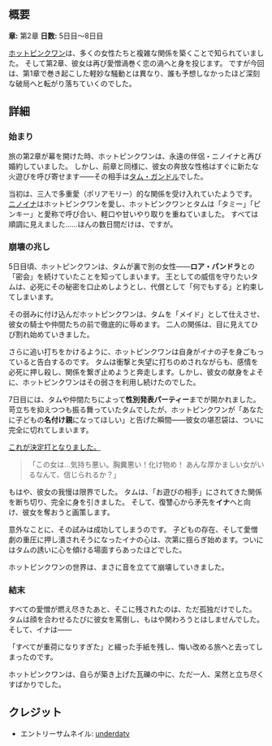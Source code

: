 <!-- title: ホットピンクワンの崩れゆく関係 -->
<!-- quote: 私の内側に何かを感じる…おそらく、命の贈り物だ。 -->
<!-- chapters: 1 -->
<!-- images: (ホットピンクワンに辱められるタム・ガンドル), (ああそう、彼女は一度「数独」で命を絶とうとしたこともある), (ホットピンクの性別発表パーティー), (ホットピンクワンがイナの最後の手紙を読む) -->
<!-- model: false -->

## 概要

**章:** 第2章
**日数:** 5日目～8日目

[ホットピンクワン](#entry:irys-entry)は、多くの女性たちと複雑な関係を築くことで知られていました。
そして第2章、彼女は再び愛憎渦巻く恋の渦へと身を投じます。
ですが今回は、第1章で巻き起こした軽妙な騒動とは異なり、誰も予想しなかったほど深刻な破局へと転がり落ちていくのでした。

## 詳細

### 始まり

旅の第2章が幕を開けた時、ホットピンクワンは、永遠の伴侶・ニノイナと再び婚約していました。
しかし、前章と同様に、彼女の奔放な性格はすぐに新たな火遊びを呼び寄せます――その相手は[タム・ガンドル](#entry:kronii-entry)でした。

当初は、三人で多重愛（ポリアモリー）的な関係を受け入れていたようです。
[ニノイナ](#entry:ina-entry)はホットピンクワンを愛し、ホットピンクワンとタムは「タミー」「ピンキー」と愛称で呼び合い、軽口や甘いやり取りを重ねていました。
すべては順調に見えました……ほんの数日間だけは、ですが。

### 崩壊の兆し

5日目頃、ホットピンクワンは、タムが裏で別の女性――**ロア・パンドラ**との「密会」を続けていたことを知ってしまいます。
王としての威信を守りたいタムは、必死にその秘密を口止めしようとし、代償として「何でもする」と約束してしまいます。

その弱みに付け込んだホットピンクワンは、タムを「メイド」として仕えさせ、彼女の騎士や仲間たちの前で徹底的に辱めます。
二人の関係は、目に見えてひび割れ始めていきました。

さらに追い打ちをかけるように、ホットピンクワンは自身がイナの子を身ごもっていると告白するのです。
タムは衝撃と失望に打ちのめされながらも、感情を必死に押し殺し、関係を繋ぎ止めようと奔走します。しかし、彼女の献身をよそに、ホットピンクワンはその弱さを利用し続けたのでした。

7日目には、タムや仲間たちによって**性別発表パーティー**までが開かれました。
苛立ちを抑えつつも振る舞っていたタムでしたが、ホットピンクワンが「あなたに子どもの**名付け親**になってほしい」と告げた瞬間――彼女の堪忍袋は、ついに完全に切れてしまいます。

[これが決定打となりました。](https://www.youtube.com/live/CUh9eciJil4?t=7701)

> 「この女は…気持ち悪い。胸糞悪い！化け物め！
> あんな厚かましい女がいるなんて、信じられるか？」

もはや、彼女の我慢は限界でした。
タムは、「お遊びの相手」にされてきた関係を断ち切り、完全に身を引きました。
そして、復讐心から矛先を**イナ**へと向け、彼女を奪おうと画策します。

意外なことに、その試みは成功してしまうのです。
子どもの存在、そして愛憎劇の重圧に押し潰されそうになったイナの心は、次第に揺らぎ始めます。ついにはタムの誘いに心を傾ける場面すらあったほどでした。

ホットピンクワンの世界は、まさに音を立てて崩壊していきました。

### 結末

すべての愛憎が燃え尽きたあと、そこに残されたのは、ただ孤独だけでした。
タムは顔を合わせるたびに彼女を罵倒し、もはや関わろうとはしませんでした。
そして、イナは――

「すべてが重荷になりすぎた」と綴った手紙を残し、悔い改める旅へと去ってしまったのです。

ホットピンクワンは、自らが築き上げた瓦礫の中に、ただ一人、呆然と立ち尽くすばかりでした。

## クレジット

- エントリーサムネイル: [underdatv](https://x.com/underdatv/status/1921053079169912913/)
